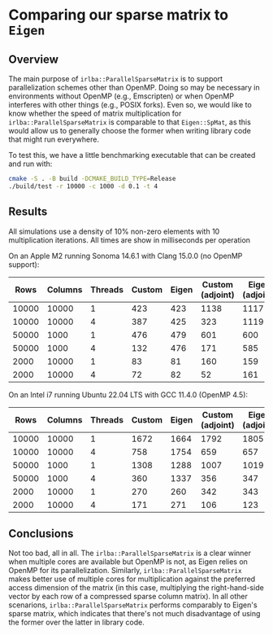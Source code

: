 # Comparing our sparse matrix to `Eigen`

## Overview

The main purpose of `irlba::ParallelSparseMatrix` is to support parallelization schemes other than OpenMP.
Doing so may be necessary in environments without OpenMP (e.g., Emscripten) or when OpenMP interferes with other things (e.g., POSIX forks).
Even so, we would like to know whether the speed of matrix multiplication for `irlba::ParallelSparseMatrix` is comparable to that `Eigen::SpMat`,
as this would allow us to generally choose the former when writing library code that might run everywhere.

To test this, we have a little benchmarking executable that can be created and run with:

```bash
cmake -S . -B build -DCMAKE_BUILD_TYPE=Release
./build/test -r 10000 -c 1000 -d 0.1 -t 4
```

## Results

All simulations use a density of 10% non-zero elements with 10 multiplication iterations.
All times are show in milliseconds per operation

On an Apple M2 running Sonoma 14.6.1 with Clang 15.0.0 (no OpenMP support):

|  Rows | Columns | Threads | Custom | Eigen | Custom (adjoint) | Eigen (adjoint) |
|-------|---------|---------|--------|-------|------------------|-----------------|
| 10000 |   10000 |       1 |    423 |   423 |             1138 |            1117 |
| 10000 |   10000 |       4 |    387 |   425 |              323 |            1119 |
| 50000 |    1000 |       1 |    476 |   479 |              601 |             600 |
| 50000 |    1000 |       4 |    132 |   476 |              171 |             585 |
|  2000 |   10000 |       1 |     83 |    81 |              160 |             159 |
|  2000 |   10000 |       4 |     72 |    82 |               52 |             161 |

On an Intel i7 running Ubuntu 22.04 LTS with GCC 11.4.0 (OpenMP 4.5):

|  Rows | Columns | Threads | Custom | Eigen | Custom (adjoint) | Eigen (adjoint) |
|-------|---------|---------|--------|-------|------------------|-----------------|
| 10000 |   10000 |       1 |   1672 |  1664 |             1792 |            1805 |
| 10000 |   10000 |       4 |    758 |  1754 |              659 |             657 |
| 50000 |    1000 |       1 |   1308 |  1288 |             1007 |            1019 |
| 50000 |    1000 |       4 |    360 |  1337 |              356 |             347 |
|  2000 |   10000 |       1 |    270 |   260 |              342 |             343 |
|  2000 |   10000 |       4 |    171 |   271 |              106 |             123 |

## Conclusions

Not too bad, all in all.
The `irlba::ParallelSparseMatrix` is a clear winner when multiple cores are available but OpenMP is not, as Eigen relies on OpenMP for its parallelization.
Similarly, `irlba::ParallelSparseMatrix` makes better use of multiple cores for multiplication against the preferred access dimension of the matrix
(in this case, multiplying the right-hand-side vector by each row of a compressed sparse column matrix).
In all other scenarions, `irlba::ParallelSparseMatrix` performs comparably to Eigen's sparse matrix,
which indicates that there's not much disadvantage of using the former over the latter in library code.
